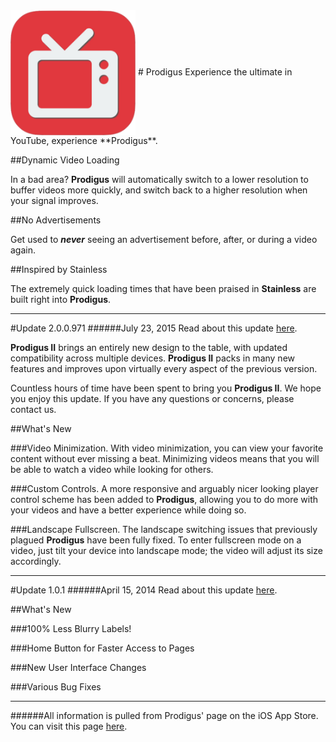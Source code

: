 <img src="Application Icon.png" width="200" height="200" align="center" /> 
# Prodigus
Experience the ultimate in YouTube, experience **Prodigus**.

##Dynamic Video Loading

In a bad area? **Prodigus** will automatically switch to a lower resolution to buffer videos more quickly, and switch back to a higher resolution when your signal improves. 

##No Advertisements

Get used to ***never*** seeing an advertisement before, after, or during a video again. 

##Inspired by Stainless

The extremely quick loading times that have been praised in **Stainless** are built right into **Prodigus**.

---------------------------------------------------------------------------------------------------------------------

#Update 2.0.0.971
######July 23, 2015
Read about this update [here](https://itunes.apple.com/us/app/prodigus/id777375668?mt=8).

**Prodigus II** brings an entirely new design to the table, with updated compatibility across multiple devices. **Prodigus II** packs in many new features and improves upon virtually every aspect of the previous version.

Countless hours of time have been spent to bring you **Prodigus II**. We hope you enjoy this update. If you have any questions or concerns, please contact us.

##What's New

###Video Minimization.
With video minimization, you can view your favorite content without ever missing a beat. Minimizing videos means that you will be able to watch a video while looking for others.

###Custom Controls.
A more responsive and arguably nicer looking player control scheme has been added to **Prodigus**, allowing you to do more with your videos and have a better experience while doing so. 

###Landscape Fullscreen.
The landscape switching issues that previously plagued **Prodigus** have been fully fixed. To enter fullscreen mode on a video, just tilt your device into landscape mode; the video will adjust its size accordingly.

---------------------------------------------------------------------------------------------------------------------

#Update 1.0.1
######April 15, 2014
Read about this update [here](https://itunes.apple.com/us/app/prodigus/id777375668?mt=8).

##What's New

###100% Less Blurry Labels!

###Home Button for Faster Access to Pages

###New User Interface Changes

###Various Bug Fixes

---------------------------------------------------------------------------------------------------------------------

######All information is pulled from Prodigus' page on the iOS App Store. You can visit this page [here](https://itunes.apple.com/us/app/prodigus/id777375668?mt=8).

